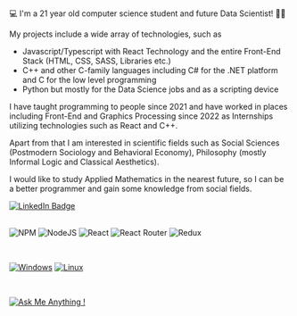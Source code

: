 💻 I'm a 21 year old computer science student and future Data Scientist! 🧑‍💻

My projects include a wide array of technologies, such as  
  - Javascript/Typescript with React Technology and the entire Front-End Stack (HTML, CSS, SASS, Libraries etc.) 
  - C++ and other C-family languages including C# for the .NET platform and C for the low level programming
  - Python but mostly for the Data Science jobs and as a scripting device
  
 I have taught programming to people since 2021 and have worked in places including Front-End and 
 Graphics Processing since 2022 as Internships utilizing technologies such as React and C++.
 
 Apart from that I am interested in scientific fields such as Social Sciences (Postmodern Sociology and Behavioral Economy),
 Philosophy (mostly Informal Logic and Classical Aesthetics).
 
 I would like to study Applied Mathematics in the nearest future, so I can be a better programmer and gain some knowledge from social fields.

<div id="badges">
  <a href="https://www.linkedin.com/in/Filomena-pietryga-1b9954186"/>
    <img src="https://img.shields.io/badge/LinkedIn-blue?style=for-the-badge&logo=linkedin&logoColor=white" alt="LinkedIn Badge"/>
  </a>
</div></br>

<img src="https://komarev.com/ghpvc/?username=FilipPietryga&style=flat-square&color=blue" alt=""/>

![NPM](https://img.shields.io/badge/NPM-%23000000.svg?style=for-the-badge&logo=npm&logoColor=white)
![NodeJS](https://img.shields.io/badge/node.js-6DA55F?style=for-the-badge&logo=node.js&logoColor=white)
![React](https://img.shields.io/badge/react-%2320232a.svg?style=for-the-badge&logo=react&logoColor=%2361DAFB)
![React Router](https://img.shields.io/badge/React_Router-CA4245?style=for-the-badge&logo=react-router&logoColor=white)
![Redux](https://img.shields.io/badge/redux-%23593d88.svg?style=for-the-badge&logo=redux&logoColor=white)

</br>

[![Windows](https://svgshare.com/i/ZhY.svg)](https://svgshare.com/i/ZhY.svg)
[![Linux](https://svgshare.com/i/Zhy.svg)](https://svgshare.com/i/Zhy.svg)

</br>

[![Ask Me Anything !](https://img.shields.io/badge/Ask%20me-anything-1abc9c.svg)](https://GitHub.com/Naereen/ama)

<!---
FilipPietryga/FilipPietryga is a ✨ special ✨ repository because its `README.md` (this file) appears on your GitHub profile.
You can click the Preview link to take a look at your changes.
--->
